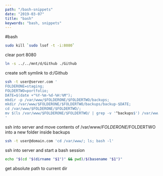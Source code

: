 ```yaml
---
path: "/bash-snippets"
date: "2019-03-07"
title: "bash"
keywords: "bash, snippets"
---
```


#bash

```bash
sudo kill `sudo lsof -t -i:8080`
```
clear port 8080

```bash
ln -s ../../mnt/d/Github ./Github
```
create soft symlink to d:/Github

```bash
ssh -t user@server.com '
FOLDERONE=staging; 
FOLDERTWO=portfolio; 
DATE=$(date +"%Y-%m-%d-%H:%M"); 
mkdir -p /var/www/$FOLDERONE/$FOLDERTWO/backups; 
mkdir /var/www/$FOLDERONE/$FOLDERTWO/backups/backup-$DATE; 
cd /var/www/$FOLDERONE/$FOLDERTWO/; 
mv $(ls /var/www/$FOLDERONE/$FOLDERTWO/ | grep -v '^backups$') /var/www/$FOLDERONE/$FOLDERTWO/backups/backup-$DATE;
'
```
ssh into server and move contents of /var/www/$FOLDERONE/$FOLDERTWO into a new folder inside backups

```bash
ssh -t user@domain.com 'cd /var/www/; ls; bash -l'
```
ssh into server and start a bash session

```bash
echo "$(cd "$(dirname "$1")" && pwd)/$(basename "$1")"
```
get absolute path to current dir